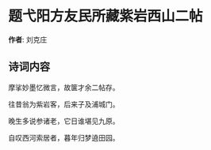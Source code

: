 # 题弋阳方友民所藏紫岩西山二帖

**作者**: 刘克庄

## 诗词内容

摩挲妙墨忆微言，故箧才余二帖存。

往昔翁为紫岩客，后来子及浦城门。

晚生多说参诸老，它日谁堪见九原。

自叹西河索居者，暮年归梦遶田园。

